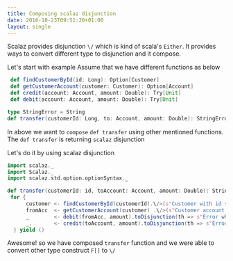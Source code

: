 ```yaml
---
title: Composing scalaz disjunction
date: 2016-10-23T09:51:20+01:00
layout: single
---
```

Scalaz provides disjunction `\/` which is kind of scala's `Either`. 
It provides ways to convert different type to disjunction and it compose.

Let's start with example 
Assume that we have different functions as below 
```scala
 def findCustomerById(id: Long): Option[Customer]
 def getCustomerAccount(customer: Customer): Option[Account]
 def credit(account: Account, amount: Double): Try[Unit]
 def debit(account: Account, amount: Double): Try[Unit]

type StringError = String
def transfer(customerId: Long, to: Account, amount: Double): StringError \/ Unit
```
In above we want to `compose` `def transfer` using other mentioned functions.
The `def transfer` is returning  `scalaz` disjunction 

Let's do it by using scalaz disjunction

```scala
import scalaz._
import Scalaz._
import scalaz.std.option.optionSyntax._

def transfer(customerId: id, toAccount: Account, amount: Double): StringError \/ Unit = 
 for {
	  customer <- findCustomerById(customerId).\/>(s"Customer with id $customerId not found")
	  fromAcc  <- getCustomerAccount(customer) .\/>(s"Customer account not found")
	  _        <- debit(fromAcc, amount).toDisjunction(th => s"Error while debit ${th.getCause}")
	  _.       <- credit(toAccount, amount).toDisjunction(th => s"Error while credit ${th.getCause}")
  } yield ()
  ```
  
  
  Awesome!  so we have composed ```transfer``` function and we were able to convert other type construct `F[]` to `\/`



